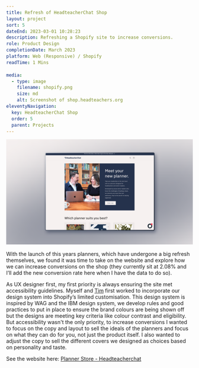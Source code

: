 ```yaml
---
title: Refresh of HeadteacherChat Shop
layout: project
sort: 5
dateEnd: 2023-03-01 10:28:23
description: Refreshing a Shopify site to increase conversions.
role: Product Design
completionDate: March 2023
platform: Web (Responsive) / Shopify
readTime: 1 Mins

media:
  - type: image
    filename: shopify.png
    size: md
    alt: Screenshot of shop.headteachers.org
eleventyNavigation:
  key: HeadteacherChat Shop
  order: 5
  parent: Projects
---
```


<img src='https://github.com/jamco1229/jamco-personal/blob/master/content/media/shopify.png?raw=true' alt=''>

With the launch of this years planners, which have undergone a big refresh themselves, we found it was time to take on the website and explore how we can increase conversions on the shop (they currently sit at 2.08% and I’ll add the new conversion rate here when I have the data to do so).

As UX designer first, my first priority is always ensuring the site met accessibility guidelines. Myself and [Tim](https://www.linkedin.com/in/timcoy7?miniProfileUrn=urn%3Ali%3Afs_miniProfile%3AACoAAD9i3PMBfMRAEt6pZb3mh6afgjbaVtqW9LM&lipi=urn%3Ali%3Apage%3Ad_flagship3_search_srp_all%3BHss1YoC7RQm9rek94BAmYA%3D%3D) first worked to incorporate our design system into Shopify’s limited customisation. This design system is inspired by WAG and the IBM design system, we develop rules and good practices to put in place to ensure the brand colours are being shown off but the designs are meeting key criteria like colour contrast and eligibility.
But accessibility wasn't the only priority, to increase conversions I wanted to focus on the copy and layout to sell the ideals of the planners and focus on what they can do for you, not just the product itself.
I also wanted to adjust the copy to sell the different covers we designed as choices based on personality and taste.

See the website here:
[Planner Store - Headteacherchat](https://shop.headteachers.org/)